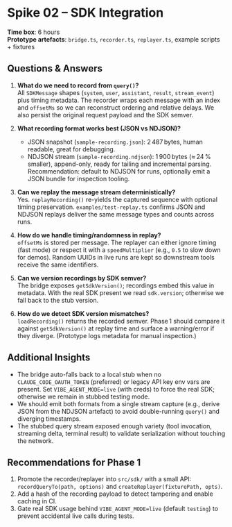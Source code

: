 # Spike 02 – SDK Integration

**Time box**: 6 hours  
**Prototype artefacts**: `bridge.ts`, `recorder.ts`, `replayer.ts`, example scripts + fixtures

## Questions & Answers

1. **What do we need to record from `query()`?**  
   All `SDKMessage` shapes (`system`, `user`, `assistant`, `result`, `stream_event`) plus timing metadata. The recorder wraps each message with an index and `offsetMs` so we can reconstruct ordering and relative delays. We also persist the original request payload and the SDK semver.

2. **What recording format works best (JSON vs NDJSON)?**  
   - JSON snapshot (`sample-recording.json`): 2 487 bytes, human readable, great for debugging.  
   - NDJSON stream (`sample-recording.ndjson`): 1 900 bytes (≈ 24 % smaller), append-only, ready for tailing and incremental parsing.  
   Recommendation: default to NDJSON for runs, optionally emit a JSON bundle for inspection tooling.

3. **Can we replay the message stream deterministically?**  
   Yes. `replayRecording()` re-yields the captured sequence with optional timing preservation. `examples/test-replay.ts` confirms JSON and NDJSON replays deliver the same message types and counts across runs.

4. **How do we handle timing/randomness in replay?**  
   `offsetMs` is stored per message. The replayer can either ignore timing (fast mode) or respect it with a `speedMultiplier` (e.g., `0.5` to slow down for demos). Random UUIDs in live runs are kept so downstream tools receive the same identifiers.

5. **Can we version recordings by SDK semver?**  
   The bridge exposes `getSdkVersion()`; recordings embed this value in metadata. With the real SDK present we read `sdk.version`; otherwise we fall back to the stub version.

6. **How do we detect SDK version mismatches?**  
   `loadRecording()` returns the recorded semver. Phase 1 should compare it against `getSdkVersion()` at replay time and surface a warning/error if they diverge. (Prototype logs metadata for manual inspection.)

## Additional Insights

- The bridge auto-falls back to a local stub when no `CLAUDE_CODE_OAUTH_TOKEN` (preferred) or legacy API key env vars are present. Set `VIBE_AGENT_MODE=live` (with creds) to force the real SDK; otherwise we remain in stubbed testing mode.
- We should emit both formats from a single stream capture (e.g., derive JSON from the NDJSON artefact) to avoid double-running `query()` and diverging timestamps.
- The stubbed query stream exposed enough variety (tool invocation, streaming delta, terminal result) to validate serialization without touching the network.

## Recommendations for Phase 1

1. Promote the recorder/replayer into `src/sdk/` with a small API: `recordQueryTo(path, options)` and `createReplayer(fixturePath, opts)`.  
2. Add a hash of the recording payload to detect tampering and enable caching in CI.  
3. Gate real SDK usage behind `VIBE_AGENT_MODE=live` (default `testing`) to prevent accidental live calls during tests.
